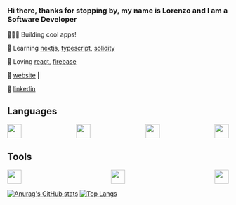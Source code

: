 
### Hi there, thanks for stopping by, my name is Lorenzo and I am a Software Developer

👨🏼‍💻 Building cool apps! 

🧠 Learning [nextjs][next], [typescript][typescript], [solidity][solidity] 

💜 Loving [react][react], [firebase][firebase] 

🏡 [website][website] **|** 

👔 [linkedin][linkedin]

## Languages

<div style="display: flex; justify-content: space-between">
  <div>
    <img height="32px" src="https://cdn.svgporn.com/logos/javascript.svg">
  </div>
  <div>
    <img height="32px" src="https://cdn.svgporn.com/logos/react.svg">
  </div>
  <div>
    <img height="32px" color="white" src="https://cdn.svgporn.com/logos/nextjs.svg">
  </div>
  <div>
    <img height="32px" src="https://cdn.svgporn.com/logos/tailwindcss.svg">
  </div>

</div>

## Tools 

<div style="display: flex; justify-content: space-between">
  <div>
    <img height="32px" src="https://cdn.svgporn.com/logos/firebase.svg">
  </div>
  <div>
    <img height="32px" src="https://cdn.svgporn.com/logos/git-icon.svg">
  </div>
  <div>
    <img height="32px" src="https://cdn.svgporn.com/logos/visual-studio-code.svg">
  </div>
</div>

[![Anurag's GitHub stats](https://github-readme-stats.vercel.app/api?username=lorenzosyku&show_icons=true&theme=dracula)](https://github.com/lorenzosyku/github-readme-stats) [![Top Langs](https://github-readme-stats.vercel.app/api/top-langs/?username=lorenzosyku&layout=compact)](https://github.com/lorenzosyku/github-readme-stats)



[react]: http://reactjs.org
[firebase]: https://firebase.google.com
[next]: https://nextjs.org
[solidity]: https://github.com/ethereum/solidity
[typescript]: https://www.typescriptlang.org
[website]: https://suspicious-noyce-d853fc.netlify.app
[linkedin]: https://linkedin.com/in/lorenzosyku